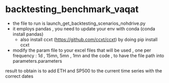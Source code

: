 # backtesting_benchmark_vaqat

- the file to run is launch_get_backtesting_scenarios_nohdrive.py
- it employs pandas , you need to update your env with conda (conda install pandas)
  - also install ccxt (https://github.com/ccxt/ccxt) by doing pip install ccxt  
- modify the param file to your excel files that will be used , one per frequency : 1d , 15mn, 5mn , 1mn and the code , to have the file path into parameters.parameters


result to obtain is to add ETH and SP500 to the current time series with the correct dates 


